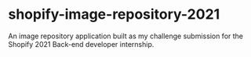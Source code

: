 # shopify-image-repository-2021
An image repository application built as my challenge submission for the Shopify 2021 Back-end developer internship.
